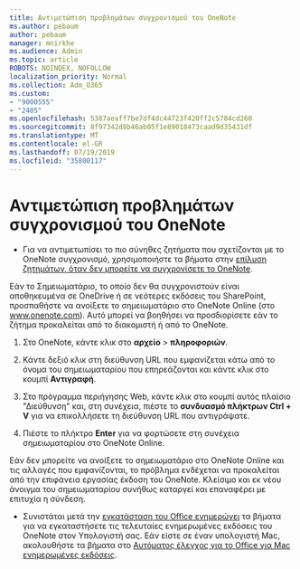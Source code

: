 ```yaml
---
title: Αντιμετώπιση προβλημάτων συγχρονισμού του OneNote
ms.author: pebaum
author: pebaum
manager: mnirkhe
ms.audience: Admin
ms.topic: article
ROBOTS: NOINDEX, NOFOLLOW
localization_priority: Normal
ms.collection: Adm_O365
ms.custom:
- "9000555"
- "2405"
ms.openlocfilehash: 5387aeaff7be7df4dc44723f420ff2c5784cd260
ms.sourcegitcommit: 8f97342d8b46ab05f1e89018473caad9d35431df
ms.translationtype: MT
ms.contentlocale: el-GR
ms.lasthandoff: 07/19/2019
ms.locfileid: "35800117"
---
```

# <a name="troubleshoot-onenote-sync-issues"></a>Αντιμετώπιση προβλημάτων συγχρονισμού του OneNote

* Για να αντιμετωπίσει το πιο σύνηθες ζητήματα που σχετίζονται με το OneNote συγχρονισμό, χρησιμοποιήστε τα βήματα στην [επίλυση ζητημάτων, όταν δεν μπορείτε να συγχρονίσετε το OneNote](https://support.office.com/article/Fix-issues-when-you-can-t-sync-OneNote-299495ef-66d1-448f-90c1-b785a6968d45).

Εάν το Σημειωματάριο, το οποίο δεν θα συγχρονιστούν είναι αποθηκευμένα σε OneDrive ή σε νεότερες εκδόσεις του SharePoint, προσπαθήστε να ανοίξετε το σημειωματάριο στο OneNote Online (στο www.onenote.com). Αυτό μπορεί να βοηθήσει να προσδιορίσετε εάν το ζήτημα προκαλείται από το διακομιστή ή από το OneNote.

1. Στο OneNote, κάντε κλικ στο **αρχείο** > **πληροφοριών**.

2. Κάντε δεξιό κλικ στη διεύθυνση URL που εμφανίζεται κάτω από το όνομα του σημειωματαρίου που επηρεάζονται και κάντε κλικ στο κουμπί **Αντιγραφή**.

3. Στο πρόγραμμα περιήγησης Web, κάντε κλικ στο κουμπί αυτός πλαίσιο "Διεύθυνση" και, στη συνέχεια, πιέστε το **συνδυασμό πλήκτρων Ctrl + V** για να επικολλήσετε τη διεύθυνση URL που αντιγράψατε.

4. Πιέστε το πλήκτρο **Enter** για να φορτώσετε στη συνέχεια σημειωματαρίου στο OneNote Online.

Εάν δεν μπορείτε να ανοίξετε το σημειωματάριο στο OneNote Online και τις αλλαγές που εμφανίζονται, το πρόβλημα ενδέχεται να προκαλείται από την επιφάνεια εργασίας έκδοση του OneNote. Κλείσιμο και εκ νέου άνοιγμα του σημειωματαρίου συνήθως καταργεί και επαναφέρει με επιτυχία η σύνδεση.

* Συνιστάται μετά την [εγκατάσταση του Office ενημερώνει](https://support.office.com/article/Install-Office-updates-2ab296f3-7f03-43a2-8e50-46de917611c5) τα βήματα για να εγκαταστήσετε τις τελευταίες ενημερωμένες εκδόσεις του OneNote στον Υπολογιστή σας. Εάν είστε σε έναν υπολογιστή Mac, ακολουθήστε τα βήματα στο [Αυτόματος έλεγχος για το Office για Mac ενημερωμένες εκδόσεις](https://support.office.com/article/update-office-for-mac-automatically-bfd1e497-c24d-4754-92ab-910a4074d7c1).